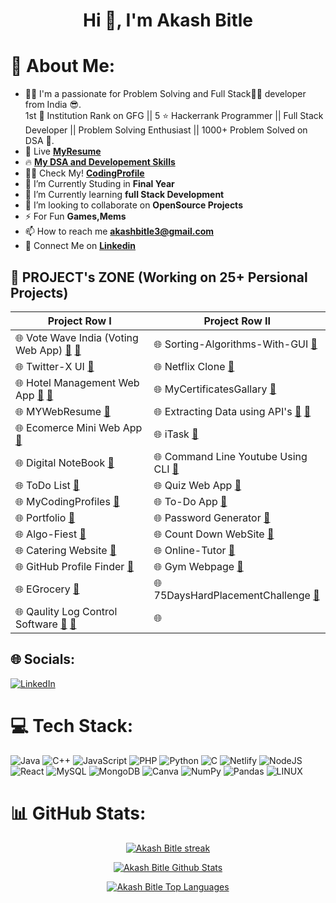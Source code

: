 <h1 align="center">Hi 👋, I'm <b>Akash Bitle</b></h1>

# 💫 About Me:
- 👨‍💻 I'm a passionate for Problem Solving and Full Stack👨‍💻 developer from India 😎.<br>1st 🥇 Institution Rank on GFG || 5 ⭐ Hackerrank Programmer || Full Stack Developer || Problem Solving Enthusiast || 1000+ Problem Solved on DSA 🧡.
- 📔 Live [**MyResume**](https://drive.google.com/file/d/1knysyrsUOQuov7YQlbTrqciLvG5znFDN/view?usp=sharing)
- 🔥 [**My DSA and Developement Skills**](https://linktr.ee/akash_bitle)
- 👨‍💻 Check My! [**CodingProfile**](https://bitleakash6.github.io/MyCodingProfiles/)
- 🔭 I’m Currently Studing in **Final Year**
- 📘 I’m Currently learning ****full Stack Development****
- 👯 I’m looking to collaborate on **OpenSource Projects**
- ⚡ For Fun **Games,Mems**
- 📫 How to reach me **akashbitle3@gmail.com**
- 🔗 Connect Me on [**Linkedin**](https://linkedin.com/in/https://linkedin.com/akash-bitle)

## 📝 PROJECT's ZONE (Working on 25+ Persional Projects)

| Project Row I                        | Project Row II      |
|------------------------------------|----------------------------------------|
| 🌐  Vote Wave India (Voting Web App) [**🔗**](https://votewaveindia-webapplication.onrender.com/) [**:file_folder:**](https://github.com/bitleakash6/Voting-WebApplication) | 🌐 Sorting-Algorithms-With-GUI [**🔗**](https://bitleakash6.github.io/Sorting-Visualizer-Web-Application/) | 
| 🌐 Twitter-X UI [**🔗**](https://akash-x.netlify.app/)  | 🌐 Netflix Clone [**🔗**](https://cineplexify.netlify.app/) | 
| 🌐 Hotel Management Web App [**🔗**](https://hotels-b4j6.onrender.com/) [**:file_folder:**](https://github.com/bitleakash6/Hotels-web-Application-nodejs-) | 🌐 MyCertificatesGallary [**🔗**](https://bitleakash6.github.io/MyAllCertificates/) | 
| 🌐 MYWebResume [**🔗**](https://bitleakash6.github.io/ResumeUsingHTML/) | 🌐 Extracting Data using API's [**🔗**]() [**📂**](https://github.com/bitleakash6/FetcchingDataUsingAPIs) | 
| 🌐 Ecomerce Mini Web App [**🔗**](https://miniecomercereactjs.netlify.app/) | 🌐 iTask [**🔗**](https://taskai1.netlify.app/) | 
| 🌐 Digital NoteBook [**📂**](https://github.com/bitleakash6/DigitalNoteBook) | 🌐 Command Line Youtube Using CLI  [**📂**](https://github.com/bitleakash6/YouTube-Using-Command-Line-Interface) |
| 🌐 ToDo List [**🔗**](https://daytodayplanner.netlify.app/) | 🌐 Quiz Web App [**🔗**](https://bitleakash6.github.io/MyQuizApp/) | 
| 🌐 MyCodingProfiles [**🔗**](https://bitleakash6.github.io/MyCodingProfiles/) | 🌐 To-Do App [**🔗**](https://bitleakash6.github.io/To-Do-App/) | 
| 🌐 Portfolio [**🔗**]() | 🌐 Password Generator [**🔗**](https://bitleakash6.github.io/Password_GeneratorApp/) |
| 🌐 Algo-Fiest [**🔗**](https://bitleakash6.github.io/algo-fiesta.github.io/) | 🌐 Count Down WebSite [**🔗**](https://bitleakash6.github.io/CountDownWebpage/) | 
| 🌐 Catering Website [**🔗**](https://bitleakash6.github.io/Catering_Webpage/) | 🌐 Online-Tutor [**🔗**](https://bitleakash6.github.io/Onlinetutor/) | 
| 🌐 GitHub Profile Finder [**🔗**](https://bitleakash6.github.io/GitHub_Profiles_App/) | 🌐 Gym Webpage [**🔗**](https://bitleakash6.github.io/GymWebPage/) | 
| 🌐 EGrocery [**🔗**](https://bitleakash6.github.io/E-Grocery/) | 🌐 75DaysHardPlacementChallenge [**🔗**](https://github.com/bitleakash6/75DaysHardPlacementChallenge) | 
| 🌐 Qaulity Log Control Software [**🔗**](https://logcontrolsoftware.netlify.app/) [**📂**](https://github.com/bitleakash6/Qaulity_Log_Control_MERN_Project)| 🌐  | 



## 🌐 Socials:
[![LinkedIn](https://img.shields.io/badge/LinkedIn-%230077B5.svg?logo=linkedin&logoColor=white)](https://linkedin.com/in/https://linkedin.com/akash-bitle) 


# 💻 Tech Stack:
![Java](https://img.shields.io/badge/java-%23ED8B00.svg?style=plastic&logo=java&logoColor=white) ![C++](https://img.shields.io/badge/c++-%2300599C.svg?style=plastic&logo=c%2B%2B&logoColor=white) ![JavaScript](https://img.shields.io/badge/javascript-%23323330.svg?style=plastic&logo=javascript&logoColor=%23F7DF1E) ![PHP](https://img.shields.io/badge/php-%23777BB4.svg?style=plastic&logo=php&logoColor=white) ![Python](https://img.shields.io/badge/python-3670A0?style=plastic&logo=python&logoColor=ffdd54) ![C](https://img.shields.io/badge/c-%2300599C.svg?style=plastic&logo=c&logoColor=white) ![Netlify](https://img.shields.io/badge/netlify-%23000000.svg?style=plastic&logo=netlify&logoColor=#00C7B7) ![NodeJS](https://img.shields.io/badge/node.js-6DA55F?style=plastic&logo=node.js&logoColor=white) ![React](https://img.shields.io/badge/react-%2320232a.svg?style=plastic&logo=react&logoColor=%2361DAFB) ![MySQL](https://img.shields.io/badge/mysql-%2300f.svg?style=plastic&logo=mysql&logoColor=white) ![MongoDB](https://img.shields.io/badge/MongoDB-%234ea94b.svg?style=plastic&logo=mongodb&logoColor=white) ![Canva](https://img.shields.io/badge/Canva-%2300C4CC.svg?style=plastic&logo=Canva&logoColor=white) ![NumPy](https://img.shields.io/badge/numpy-%23013243.svg?style=plastic&logo=numpy&logoColor=white) ![Pandas](https://img.shields.io/badge/pandas-%23150458.svg?style=plastic&logo=pandas&logoColor=white) ![LINUX](https://img.shields.io/badge/Linux-FCC624?style=plastic&logo=linux&logoColor=black)


# 📊 GitHub Stats:
<p align="center">
    <a href="https://https://github.com/bitleakash6/github-readme-streak-stats">
        <img title="🔥 Get streak stats for your profile at git.io/streak-stats" alt="Akash Bitle streak" src="https://github-readme-streak-stats.herokuapp.com/?user=bitleakash6&theme=black-ice&hide_border=true&stroke=0000&background=060A0CD0"/>
    </a>
</p>

<p align="center">
    <a href="https://github.com/bitleakash6/github-readme-stats"><img alt="Akash Bitle Github Stats" src="https://github-readme-stats.vercel.app/api?username=bitleakash6&show_icons=true&count_private=true&theme=react&hide_border=true&bg_color=0D1117" />
    </a>
</p>
<p align="center">
    <a href="https://github.com/bitleakash6/github-readme-stats"><img alt="Akash Bitle Top Languages" src="https://github-readme-stats.vercel.app/api/top-langs/?username=bitleakash6&langs_count=8&count_private=true&layout=compact&theme=react&hide_border=true&bg_color=0D1117" />
    </a>
</p>

